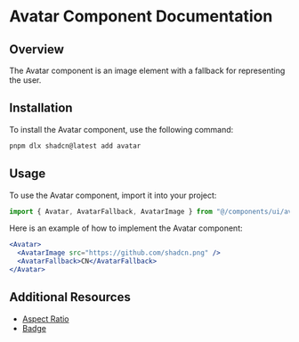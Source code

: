 # Avatar Component Documentation

## Overview
The Avatar component is an image element with a fallback for representing the user.

## Installation
To install the Avatar component, use the following command:

```bash
pnpm dlx shadcn@latest add avatar
```

## Usage
To use the Avatar component, import it into your project:

```javascript
import { Avatar, AvatarFallback, AvatarImage } from "@/components/ui/avatar"
```

Here is an example of how to implement the Avatar component:

```jsx
<Avatar>
  <AvatarImage src="https://github.com/shadcn.png" />
  <AvatarFallback>CN</AvatarFallback>
</Avatar>
```

## Additional Resources
- [Aspect Ratio](/docs/components/aspect-ratio)
- [Badge](/docs/components/badge)